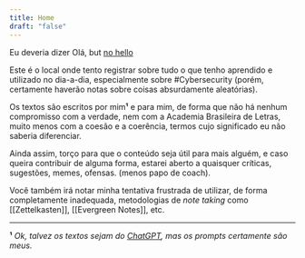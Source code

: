 ```yaml
---
title: Home
draft: "false"
---
```

Eu deveria dizer Olá, but [no hello](https://nohello.net/)

Este é o local onde tento registrar sobre tudo o que tenho aprendido e utilizado no dia-a-dia, especialmente sobre #Cybersecurity (porém, certamente haverão notas sobre coisas absurdamente aleatórias).

Os textos são escritos por mim**¹** e para mim, de forma que não há nenhum compromisso com a verdade, nem com a Academia Brasileira de Letras, muito menos com a coesão e a coerência, termos cujo significado eu não saberia diferenciar.

Ainda assim, torço para que o conteúdo seja útil para mais alguém, e caso queira contribuir de alguma forma, estarei aberto a quaisquer críticas, sugestões, memes, ofensas. (menos papo de coach).

Você também irá notar minha tentativa frustrada de utilizar, de forma completamente inadequada, metodologias de *note taking*  como [[Zettelkasten]], [[Evergreen Notes]], etc.

---

**¹** *Ok, talvez os textos sejam do [ChatGPT](https://chat.openai.com/), mas os prompts certamente são meus.*
